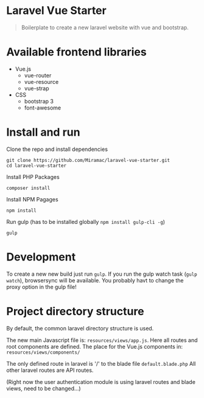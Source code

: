 # Laravel Vue Starter
> Boilerplate to create a new laravel website with vue and bootstrap.

# Available frontend libraries
* Vue.js
  * vue-router
  * vue-resource
  * vue-strap
* CSS
  * bootstrap 3
  * font-awesome

# Install and run
Clone the repo and install dependencies
````ssh
git clone https://github.com/Miramac/laravel-vue-starter.git
cd laravel-vue-starter
````
Install PHP Packages
````ssh
composer install
````
Install NPM Pagages
````ssh
npm install
````
Run gulp (has to be installed globally ``npm install gulp-cli -g``)
````ssh
gulp
````
# Development
To create a new new build just run ``gulp``.
If you run the gulp watch task (``gulp watch``), browsersync will be available. You probably havt to change the proxy option in the gulp file!

# Project directory structure
By default, the common laravel directory structure is used. 

The new main Javascript file is:  ``resources/views/app.js``. Here all routes and root components are defined. 
The place for the Vue.js components in: ``resources/views/components/``

The only defined route in laravel is '/' to the blade file ``default.blade.php`` All other laravel routes are API routes.

(Right now the user authentication module is using laravel routes and blade views, need to be changed...)

